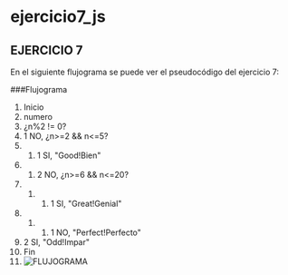 # ejercicio7_js
## EJERCICIO 7
En el siguiente flujograma se puede ver el pseudocódigo  del ejercicio 7:
 
###Flujograma
1. Inicio
2. numero
3. ¿n%2 != 0?
3. 1 NO, ¿n>=2 && n<=5?
3. 1. 1 SI, "Good!Bien"
3. 1. 2 NO, ¿n>=6 && n<=20?
3. 1. 1. 1 SI, "Great!Genial"
3. 1. 1. 1 NO, "Perfect!Perfecto"
3. 2 SI, "Odd!Impar"
4. Fin
5. ![FLUJOGRAMA](http://2.1m.yt/xW0uI7e.jpg "Flujograma")
